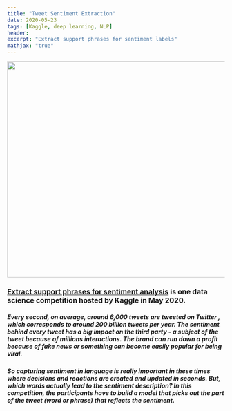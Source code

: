 ```yaml
---
title: "Tweet Sentiment Extraction"
date: 2020-05-23
tags: [Kaggle, deep learning, NLP]
header:
excerpt: "Extract support phrases for sentiment labels"
mathjax: "true"
---
```

<img src="{{ site.url }}{{ site.baseurl }}/images/tweet/logo.jpg"  width="800px" height='500px'/>

### [Extract support phrases for sentiment analysis](https://www.kaggle.com/c/tweet-sentiment-extraction) is one data science competition hosted by Kaggle in May 2020.   
##### Every second, on average, around 6,000 tweets are tweeted on Twitter , which corresponds to  around 200 billion tweets per year. The sentiment behind every tweet has a big impact on the third party - a subject of the tweet because of millions interactions. The brand can run down a profit because of fake news or something can become easily popular for being viral. 
#####  So capturing sentiment in language is really important in these times where decisions and reactions are created and updated in seconds. But, which words actually lead to the sentiment description? In this competition, the participants have to build a model that picks out the part of the tweet (word or phrase) that reflects the sentiment.     
